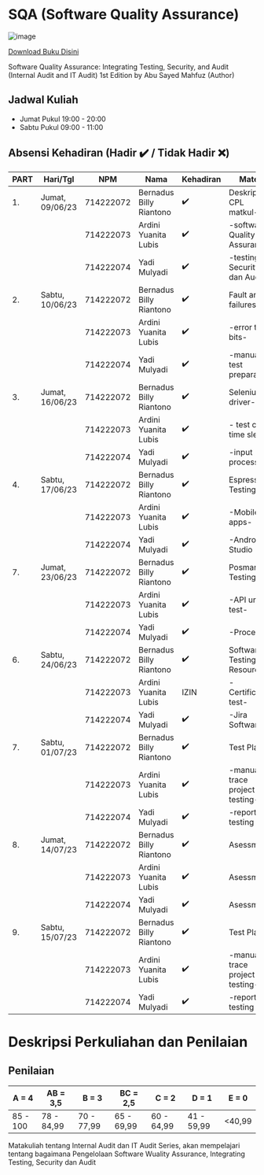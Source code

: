 # SQA (Software Quality Assurance)
![image](https://github.com/rplulbi/SQA/assets/15622730/14938008-e4cc-420e-9fc9-e1377dcd5966)

[Download Buku Disini](https://www.amazon.com/Software-Quality-Assurance-Integrating-Security/dp/1498735533)

Software Quality Assurance: Integrating Testing, Security, and Audit (Internal Audit and IT Audit) 1st Edition
by Abu Sayed Mahfuz (Author)

## Jadwal Kuliah
- Jumat Pukul 19:00 - 20:00
- Sabtu Pukul 09:00 - 11:00

## Absensi Kehadiran (Hadir ✔️ / Tidak Hadir ❌) 
| PART |  Hari/Tgl        |NPM        | Nama                   | Kehadiran  |Materi  |
| -----| -----------------|-----------|----------------------- | ---------- |---------- |
| 1.   | Jumat, 09/06/23  | 714222072 | Bernadus Billy Riantono| ✔️ |Deskripsi & CPL matkul-|
|      |                  | 714222073 | Ardini Yuanita Lubis	 | ✔️ |-software Quality Assurance-|
|      |                  | 714222074 | Yadi Mulyadi        	 | ✔️ |-testing, Security dan Audit|
| 2.   | Sabtu, 10/06/23  | 714222072 | Bernadus Billy Riantono| ✔️ |Fault and failures-|
|      |                  | 714222073 | Ardini Yuanita Lubis	 | ✔️ |-error tit-bits-|
|      |                  | 714222074 | Yadi Mulyadi        	 | ✔️ |-manual test preparation|
| 3.   | Jumat, 16/06/23  | 714222072 | Bernadus Billy Riantono| ✔️ |Selenium driver-|
|      |                  | 714222073 | Ardini Yuanita Lubis	 | ✔️ |- test case, time sleep-|
|      |                  | 714222074 | Yadi Mulyadi        	 | ✔️ |-input process|
| 4.   | Sabtu, 17/06/23  | 714222072 | Bernadus Billy Riantono| ✔️ |Espresso Testing-|
|      |                  | 714222073 | Ardini Yuanita Lubis	 | ✔️ |-Mobile apps-|
|      |                  | 714222074 | Yadi Mulyadi        	 | ✔️ |-Android Studio|
| 7.   | Jumat, 23/06/23  | 714222072 | Bernadus Billy Riantono| ✔️ |Posman Testing-|
|      |                  | 714222073 | Ardini Yuanita Lubis	 | ✔️ |-API url test-|
|      |                  | 714222074 | Yadi Mulyadi        	 | ✔️ |-Process|
| 6.   | Sabtu, 24/06/23  | 714222072 | Bernadus Billy Riantono| ✔️ |Software Testing Resources-|
|      |                  | 714222073 | Ardini Yuanita Lubis	 | IZIN |-Certification test-|
|      |                  | 714222074 | Yadi Mulyadi        	 | ✔️ |-Jira Software|
| 7.   | Sabtu, 01/07/23  | 714222072 | Bernadus Billy Riantono| ✔️ |Test Plant-|
|      |                  | 714222073 | Ardini Yuanita Lubis	 | ✔️ |-manual trace project testing-|
|      |                  | 714222074 | Yadi Mulyadi        	 | ✔️ |-report testing|
| 8.   | Jumat, 14/07/23  | 714222072 | Bernadus Billy Riantono| ✔️ | Asessment|
|      |                  | 714222073 | Ardini Yuanita Lubis	 | ✔️ | Asessment|
|      |                  | 714222074 | Yadi Mulyadi        	 | ✔️ | Asessment|
| 9.   | Sabtu, 15/07/23  | 714222072 | Bernadus Billy Riantono| ✔️ |Test Plant-|
|      |                  | 714222073 | Ardini Yuanita Lubis	 | ✔️ |-manual trace project testing-|
|      |                  | 714222074 | Yadi Mulyadi        	 | ✔️ |-report testing|


# Deskripsi Perkuliahan dan Penilaian
## Penilaian 
| A = 4 | AB = 3,5 | B = 3 | BC = 2,5 |C = 2 |D = 1 | E = 0|
| -------- | -------- | -------- | -------- |-------- |-------- |-------- |
| 85 - 100 | 78 - 84,99 | 70 - 77,99 | 65 - 69,99 | 60 - 64,99 | 41 - 59,99 | <40,99|

Matakuliah tentang Internal Audit dan IT Audit Series, akan mempelajari tentang bagaimana Pengelolaan Software Wuality Assurance, Integrating Testing, Security dan Audit

